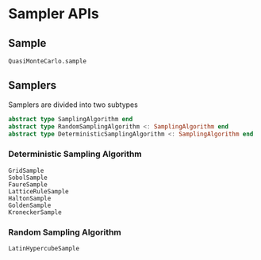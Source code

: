 # Sampler APIs

## Sample

```@docs
QuasiMonteCarlo.sample
```

## Samplers

Samplers are divided into two subtypes

```julia
abstract type SamplingAlgorithm end
abstract type RandomSamplingAlgorithm <: SamplingAlgorithm end
abstract type DeterministicSamplingAlgorithm <: SamplingAlgorithm end
```

### Deterministic Sampling Algorithm

```@docs
GridSample
SobolSample
FaureSample
LatticeRuleSample
HaltonSample
GoldenSample
KroneckerSample
```

### Random Sampling Algorithm

```@docs
LatinHypercubeSample
```